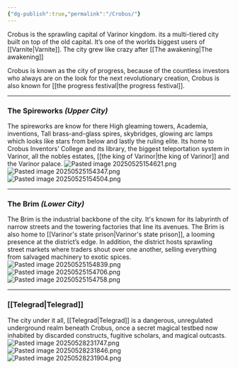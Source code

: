 ```yaml
---
{"dg-publish":true,"permalink":"/Crobus/"}
---
```


Crobus is the sprawling capital of Varinor kingdom. its a multi-tiered city built on top of the old capital. It’s one of the worlds biggest users of [[Varnite\|Varnite]]. The city grew like crazy after [[The awakening\|The awakening]] 

Crobus is known as the city of progress, because of the countless investors who always are on the look for the next revolutionary creation, Crobus is also known for [[the progress festival\|the progress festival]].

---
### **The Spireworks** _(Upper City)_

The spireworks are know for there High gleaming towers, Academia, inventions, Tall brass-and-glass spires, skybridges, glowing arc lamps which looks like stars from below and lastly the ruling elite. Its home to Crobus Inventors’ College and its library, the biggest teleportation system in Varinor, all the nobles estates, [[the king of Varinor\|the king of Varinor]] and the Varinor palace.
![Pasted image 20250525154621.png](/img/user/Pasted%20image%2020250525154621.png)![Pasted image 20250525154347.png](/img/user/Pasted%20image%2020250525154347.png)
![Pasted image 20250525154504.png](/img/user/Pasted%20image%2020250525154504.png)


---

### **The Brim** _(Lower City)_
The Brim is the industrial backbone of the city. It's known for its labyrinth of narrow streets and the towering factories that line its avenues. The Brim is also home to [[Varinor's state prison\|Varinor's state prison]], a looming presence at the district’s edge. In addition, the district hosts sprawling street markets where traders shout over one another, selling everything from salvaged machinery to exotic spices.
![Pasted image 20250525154839.png](/img/user/Pasted%20image%2020250525154839.png)![Pasted image 20250525154706.png](/img/user/Pasted%20image%2020250525154706.png)
![Pasted image 20250525154758.png](/img/user/Pasted%20image%2020250525154758.png)

---

### [[Telegrad\|Telegrad]]

The city under it all, [[Telegrad\|Telegrad]] is a dangerous, unregulated underground realm beneath Crobus, once a secret magical testbed now inhabited by discarded constructs, fugitive scholars, and magical outcasts.
![Pasted image 20250528231747.png](/img/user/Pasted%20image%2020250528231747.png)![Pasted image 20250528231846.png](/img/user/Pasted%20image%2020250528231846.png)![Pasted image 20250528231904.png](/img/user/Pasted%20image%2020250528231904.png)